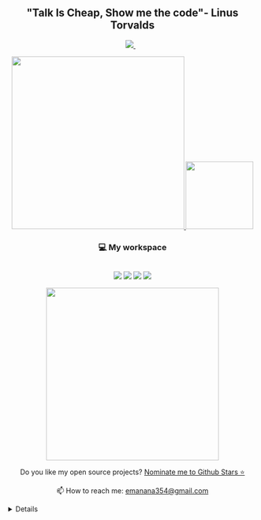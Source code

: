 
<h2 align='center' color="green">
  "Talk Is Cheap, Show me the code"- Linus Torvalds
</h2>



<p align='center'>
  
  <!--<a href="https://wa.me/5518996643974?text=Olá!%20Alexandre">
    <img src="https://img.shields.io/badge/WhatsApp-25D366?style=for-the-badge&logo=whatsapp&logoColor=white" />    
  </a>&nbsp;&nbsp;-->
  <a href="https://www.linkedin.com/in/emmanuel-manana-384007196/">
    <img src="https://img.shields.io/badge/linkedin-%230077B5.svg?&style=for-the-badge&logo=linkedin&logoColor=white" />
  </a>&nbsp;&nbsp;
  <!-- <a href="#">
    <img src="https://img.shields.io/badge/Twitter-1DA1F2?style=for-the-badge&logo=twitter&logoColor=white" />        
  </a>&nbsp;&nbsp; -->
  
</p>

<p align="center">
    <a href="#" width="350"></a>
</p>
<p align="center">
    <a href="#"><img src="https://camo.githubusercontent.com/cc5c3c1ed31214251d107e6496a55a146d4d9d20501144108aa75ae561a289b5/68747470733a2f2f6769746875622d726561646d652d73746174732e76657263656c2e6170702f6170693f757365726e616d653d456d6d616e75656c4d616e616e612673686f775f69636f6e733d7472756526636f756e745f707269766174653d74727565267468656d653d6461726b" width="350" data-canonical-src="https://github-readme-stats.vercel.app/api?username=EmmanuelManana&amp;show_icons=true&amp;count_private=true&amp;theme=dark" style="max-width:100%;">
  
  <img height="137px" src="https://camo.githubusercontent.com/cc5c3c1ed31214251d107e6496a55a146d4d9d20501144108aa75ae561a289b5/68747470733a2f2f6769746875622d726561646d652d73746174732e76657263656c2e6170702f6170693f757365726e616d653d456d6d616e75656c4d616e616e612673686f775f69636f6e733d7472756526636f756e745f707269766174653d74727565267468656d653d6461726b" data-canonical-src="https://github-readme-stats.vercel.app/api?username=EmmanuelManana&amp;hide_title=true&amp;hide_border=true&amp;show_icons=true&amp;include_all_commits=true&amp;count_private=true&amp;line_height=21&amp;text_color=000&amp;icon_color=000&amp;bg_color=0,ea6161,ffc64d,fffc4d,52fa5a&amp;theme=dark" style="max-width:100%;">
  </a>
</p>

<h3 align='center'>💻 My workspace</h3>
<p align='center'>
  <br/>
  <img src="https://img.shields.io/badge/windows-%230078D6.svg?&style=for-the-badge&logo=windows&logoColor=white" />
  <img src="https://img.shields.io/badge/intel-core%20i7%208th-%230071C5.svg?&style=for-the-badge&logo=intel&logoColor=white" />
  <img src="https://img.shields.io/badge/RAM-12GB-%230071C5.svg?&style=for-the-badge&logoColor=white" />
  <img src="https://img.shields.io/badge/nvidia-gtx%201650-%2376B900.svg?&style=for-the-badge&logo=nvidia&logoColor=white" />
</p>
<!-- stats -->
<p align="center">
  <a href="#"><img src="https://github-readme-stats.vercel.app/api/top-langs/?username=EmmanuelManana&theme=dark" width="350"></a>
</p>

<p align='center'>
  Do you like my open source projects? <a href='https://stars.github.com/nominate/'>Nominate me to Github Stars ⭐</a>
</p>

<p align='center'>
  📫 How to reach me: <a href='mailto:emanana354@gmail.com'>emanana354@gmail.com</a>
</p>

<details>

## Experience

<img align="left" src="https://img.shields.io/badge/SQL%20Server-CC2927?logo=microsoft-sql-server&logoColor=white" />
<img align="left" src="https://img.shields.io/badge/Github-181717?logo=github&logoColor=white" />
<img align="left" src="https://img.shields.io/badge/C Sharp-239120?logo=c-sharp&logoColor=white" />
<img align="left" src="https://img.shields.io/badge/JS-javascript-yellow" />

<br/>


</details>
<!--
<details>
  <summary>📦 My Packages</summary>
| Name                 | A short summary                              | Install   | Downloads |
| -------------------- | -------------------------------------------- | --------- | --------- |
| [Slack Exception Send](https://github.com/alexandresanlim/DotNet.Slack.ExceptionSend) | Send exceptions from applications to Slack.  | [![Nuget](https://img.shields.io/nuget/v/Slack.Exception.Send)](https://www.nuget.org/packages/Slack.Exception.Send) | [![Nuget](https://img.shields.io/nuget/dt/Slack.Exception.Send)](https://www.nuget.org/packages/Slack.Exception.Send) |
| [BrazilHolidays.Net](https://github.com/alexandresanlim/BrazilHolidays.Net)   | Work with Brazil holidays on applications.   | [![Nuget](https://img.shields.io/nuget/v/BrazilHolidays.Net)](https://www.nuget.org/packages/BrazilHolidays.Net) | [![Nuget](https://img.shields.io/nuget/dt/BrazilHolidays.Net)](https://www.nuget.org/packages/BrazilHolidays.Net) |
  
</details>


###### *About me*
- 💻 Junior developer
- 📜 Big fan of Java
- 👨‍💻 Cyber Security Enthusiast

### Languages and Tools:

### 📫 How to reach me

[<img src='https://cdn.jsdelivr.net/npm/simple-icons@3.0.1/icons/linkedin.svg' alt='linkedin' height='40'>](https://www.linkedin.com/in/phetho-macmillian-malope-8a61b4187/)  [<img src='https://cdn.jsdelivr.net/npm/simple-icons@3.0.1/icons/facebook.svg' alt='instagram' height='40'>](https://www.facebook.com/martian1431/)  [<img src='https://cdn.jsdelivr.net/npm/simple-icons@3.0.1/icons/twitter.svg' alt='twitter' height='40'>](https://twitter.com/martian1431)


**catalinpit/catalinpit** is a ✨ _special_ ✨ repository because its `README.md` (this file) appears on your GitHub profile.

Here are some ideas to get you started:

- 🔭 I’m currently working on ...
- 🌱 I’m currently learning ...
- 👯 I’m looking to collaborate on ...
- 🤔 I’m looking for help with ...
- 💬 Ask me about ...
- 📫 How to reach me: ...
- 😄 Pronouns: ...
- ⚡ Fun fact: ...
 -->
